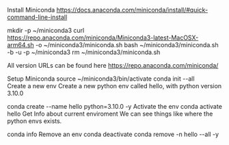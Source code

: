 Install Miniconda
https://docs.anaconda.com/miniconda/install/#quick-command-line-install


mkdir -p ~/miniconda3
curl https://repo.anaconda.com/miniconda/Miniconda3-latest-MacOSX-arm64.sh -o ~/miniconda3/miniconda.sh
bash ~/miniconda3/miniconda.sh -b -u -p ~/miniconda3
rm ~/miniconda3/miniconda.sh


All version URLs can be found here https://repo.anaconda.com/miniconda/

Setup Miniconda
source ~/miniconda3/bin/activate
conda init --all   
Create a new env
Create a new python env called hello, with python version 3.10.0

conda create --name hello python=3.10.0 -y
Activate the env
conda activate hello
Get Info about current enviroment
We can see things like where the python envs exists.

conda info
Remove an env
conda deactivate
conda remove -n hello --all -y

